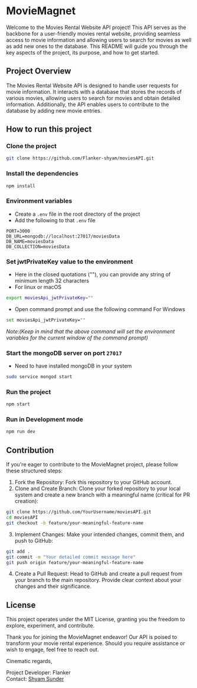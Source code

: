 # MovieMagnet
Welcome to the Movies Rental Website API project! This API serves as the backbone for a user-friendly movies rental website, providing seamless access to movie information and allowing users to search for movies as well as add new ones to the database. This README will guide you through the key aspects of the project, its purpose, and how to get started.

## Project Overview
The Movies Rental Website API is designed to handle user requests for movie information. It interacts with a database that stores the records of various movies, allowing users to search for movies and obtain detailed information. Additionally, the API enables users to contribute to the database by adding new movie entries.

## How to run this project

### Clone the project

```bash
git clone https://github.com/Flanker-shyam/moviesAPI.git
```

### Install the dependencies

```bash
npm install
```

### Environment variables

- Create a `.env` file in the root directory of the project
- Add the following to that `.env` file

```
PORT=3000
DB_URL=mongodb://localhost:27017/moviesData
DB_NAME=moviesData
DB_COLLECTION=moviesData
```

### Set jwtPrivateKey value to the environment

- Here in the closed quotations (""), you can provide any string of minimum length 32 characters
- For linux or macOS

```bash
export moviesApi_jwtPrivateKey="" 
```
- Open command prompt and use the following command For Windows
```bash
set moviesApi_jwtPrivateKey=""
```
<em>Note:(Keep in mind that the above command will set the environment variables for the current window of the command prompt)</em>

### Start the mongoDB server on port `27017`

- Need to have installed mongoDB in your system

```bash
sudo service mongod start
```

### Run the project

```bash
npm start
```

### Run in Development mode

```bash
npm run dev
```

## Contribution
If you're eager to contribute to the MovieMagnet project, please follow these structured steps:

1. Fork the Repository: Fork this repository to your GitHub account.
2. Clone and Create Branch: Clone your forked repository to your local system and create a new branch with a meaningful name (critical for PR creation):
```bash
git clone https://github.com/YourUsername/moviesAPI.git
cd moviesAPI
git checkout -b feature/your-meaningful-feature-name
```
3. Implement Changes: Make your intended changes, commit them, and push to GitHub:
```bash
git add .
git commit -m "Your detailed commit message here"
git push origin feature/your-meaningful-feature-name
```
4. Create a Pull Request: Head to GitHub and create a pull request from your branch to the main repository. Provide clear context about your changes and their significance.

## License
This project operates under the MIT License, granting you the freedom to explore, experiment, and contribute.

Thank you for joining the MovieMagnet endeavor! Our API is poised to transform your movie rental experience. Should you require assistance or wish to engage, feel free to reach out.

Cinematic regards,

Project Developer: Flanker<br>
Contact: <a href=mailto:shyamp665@gmail.com>Shyam Sunder</a>
